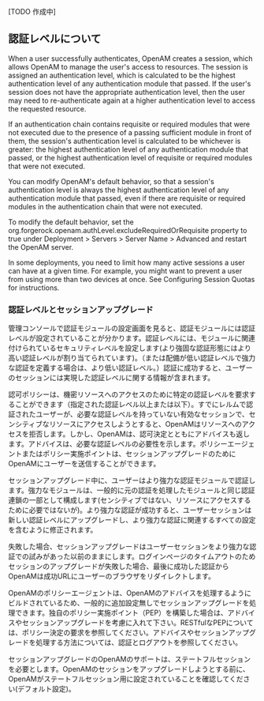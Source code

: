 [TODO 作成中]

## 認証レベルについて

When a user successfully authenticates, OpenAM creates a session, which allows OpenAM to manage the user's access to resources. The session is assigned an authentication level, which is calculated to be the highest authentication level of any authentication module that passed. If the user's session does not have the appropriate authentication level, then the user may need to re-authenticate again at a higher authentication level to access the requested resource.

If an authentication chain contains requisite or required modules that were not executed due to the presence of a passing sufficient module in front of them, the session's authentication level is calculated to be whichever is greater: the highest authentication level of any authentication module that passed, or the highest authentication level of requisite or required modules that were not executed.

You can modify OpenAM's default behavior, so that a session's authentication level is always the highest authentication level of any authentication module that passed, even if there are requisite or required modules in the authentication chain that were not executed.

To modify the default behavior, set the org.forgerock.openam.authLevel.excludeRequiredOrRequisite property to true under Deployment > Servers > Server Name > Advanced and restart the OpenAM server.

In some deployments, you need to limit how many active sessions a user can have at a given time. For example, you might want to prevent a user from using more than two devices at once. See Configuring Session Quotas for instructions.

### 認証レベルとセッションアップグレード

管理コンソールで認証モジュールの設定画面を見ると、認証モジュールには認証レベルが設定されていることが分かります。認証レベルには、モジュールに関連付けられているセキュリティレベルを設定します(より強固な認証形態にはより高い認証レベルが割り当てられています)。（または配備が低い認証レベルで強力な認証を定義する場合は、より低い認証レベル。）認証に成功すると、ユーザーのセッションには実現した認証レベルに関する情報が含まれます。

認可ポリシーは、機密リソースへのアクセスのために特定の認証レベルを要求することができます（指定された認証レベル以上または以下）。すでにレルムで認証されたユーザーが、必要な認証レベルを持っていない有効なセッションで、センシティブなリソースにアクセスしようとすると、OpenAMはリソースへのアクセスを拒否します。しかし、OpenAMは、認可決定とともにアドバイスも返します。アドバイスは、必要な認証レベルの必要性を示します。ポリシーエージェントまたはポリシー実施ポイントは、セッションアップグレードのためにOpenAMにユーザーを送信することができます。

セッションアップグレード中に、ユーザーはより強力な認証モジュールで認証します。強力なモジュールは、一般的に元の認証を処理したモジュールと同じ認証連鎖の一部として構成します(センシティブではない、リソースにアクセスするために必要ではないが)。より強力な認証が成功すると、ユーザーセッションは新しい認証レベルにアップグレードし、より強力な認証に関連するすべての設定を含むように修正されます。

失敗した場合、セッションアップグレードはユーザーセッションをより強力な認証での試みがあった以前のままにします。ログインページのタイムアウトのためセッションのアップグレードが失敗した場合、最後に成功した認証からOpenAMは成功URLにユーザーのブラウザをリダイレクトします。

OpenAMのポリシーエージェントは、OpenAMのアドバイスを処理するようにビルドされているため、一般的に追加設定無しでセッションアップグレードを処理できます。独自のポリシー実施ポイント（PEP）を構築した場合は、アドバイスやセッションアップグレードを考慮に入れて下さい。RESTfulなPEPについては、ポリシー決定の要求を参照してください。アドバイスやセッションアップグレードを処理する方法については、認証とログアウトを参照してください。

セッションアップグレードのOpenAMのサポートは、ステートフルセッションを必要とします。OpenAMのセッションをアップグレードしようとする前に、OpenAMがステートフルセッション用に設定されていることを確認してください(デフォルト設定)。
